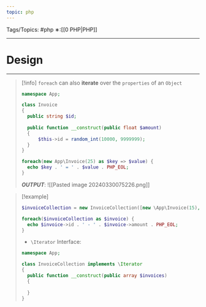 ```yaml
---
topic: php
---
```



Tags/Topics: #php
∗:[[0 PHP|PHP]]

---
# Design

--- 

> [!info]
> `foreach` can also __iterate__ over the `properties` of an `Object`
> ```php
> namespace App;
> 
> class Invoice 
> {
> 	public string $id;
> 	
> 	public function __construct(public float $amount)
> 	{
> 		$this->id = random_int(10000, 9999999);	
> 	}
> }
> ```
> 
> ```PHP
> foreach(new App\Invoice(25) as $key => $value) {
> 	echo $key . ' = ' . $value . PHP_EOL;
> }
> ```
> ___OUTPUT___: 
> ![[Pasted image 20240330075226.png]]

> [!example]
> ```php
> $invoiceCollection = new InvoiceCollection([new \App\Invoice(15), new \App\Invoice(25), new \App\Invoice(50)]);
> 
> foreach($invoiceCollection as $invoice) {
> 	echo $invoice->id . ' - ' . $invoice->amount . PHP_EOL;
> }
> ```
> 
> - `\Iterator` Interface:
> ```php
> namespace App;
> 
> class InvoiceCollection implements \Iterator
> {
> 	public function __construct(public array $invoices)
> 	{
> 			
> 	}
> }
> ```

